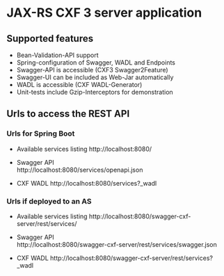 # JAX-RS CXF 3 server application

## Supported features

- Bean-Validation-API support
- Spring-configuration of Swagger, WADL and Endpoints
- Swagger-API is accessible (CXF3 Swagger2Feature)
- Swagger-UI can be included as Web-Jar automatically
- WADL is accessible (CXF WADL-Generator)
- Unit-tests include Gzip-Interceptors for demonstration

## Urls to access the REST API

### Urls for Spring Boot

- Available services listing
  http://localhost:8080/

- Swagger API  
  http://localhost:8080/services/openapi.json

- CXF WADL
  http://localhost:8080/services?_wadl

### Urls if deployed to an AS

- Available services listing
  http://localhost:8080/swagger-cxf-server/rest/services/

- Swagger API  
  http://localhost:8080/swagger-cxf-server/rest/services/swagger.json

- CXF WADL
  http://localhost:8080/swagger-cxf-server/rest/services?_wadl
